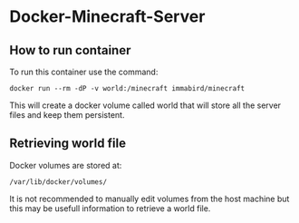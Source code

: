 # Docker-Minecraft-Server
## How to run container
To run this container use the command:
```
docker run --rm -dP -v world:/minecraft immabird/minecraft
```
This will create a docker volume called world that will store all the server files and keep them persistent.

## Retrieving world file
Docker volumes are stored at:
```
/var/lib/docker/volumes/
```
It is not recommended to manually edit volumes from the host machine but this may be usefull information to retrieve a world file.
